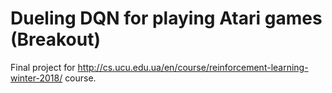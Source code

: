 # Dueling DQN for playing Atari games (Breakout)

Final project for http://cs.ucu.edu.ua/en/course/reinforcement-learning-winter-2018/ course.
